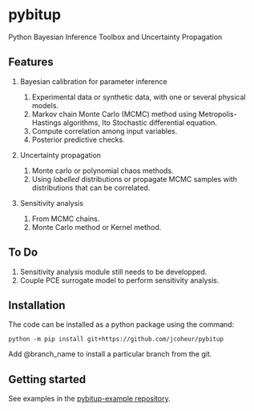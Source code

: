 # pybitup
Python Bayesian Inference Toolbox and Uncertainty Propagation 

## Features 

1. Bayesian calibration for parameter inference
    1. Experimental data or synthetic data, with one or several physical models. 
    2. Markov chain Monte Carlo (MCMC) method using Metropolis-Hastings algorithms, Ito Stochastic differential equation. 
    3. Compute correlation among input variables.  
    4. Posterior predictive checks. 
    
2. Uncertainty propagation
    1. Monte carlo or polynomial chaos methods. 
    2. Using *labelled* distributions or propagate MCMC samples with distributions that can be correlated. 
    
3. Sensitivity analysis
    1. From MCMC chains. 
    2. Monte Carlo method or Kernel method. 
    
    
## To Do 

1. Sensitivity analysis module still needs to be developped. 
2. Couple PCE surrogate model to perform sensitivity analysis. 


## Installation 
The code can be installed as a python package using the command: 

```
python -m pip install git+https://github.com/jcoheur/pybitup    
```

Add @branch_name to install a particular branch from the git. 


## Getting started 
See examples in the [pybitup-example repository](https://github.com/jcoheur/pybitup-examples). 